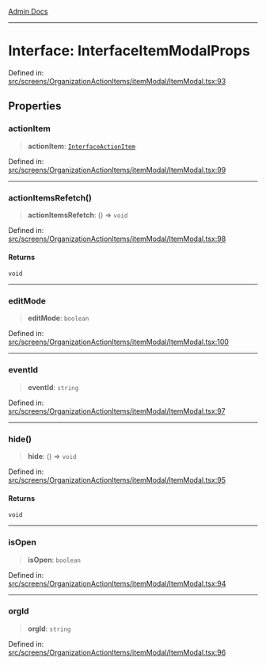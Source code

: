 [Admin Docs](/)

***

# Interface: InterfaceItemModalProps

Defined in: [src/screens/OrganizationActionItems/itemModal/ItemModal.tsx:93](https://github.com/PalisadoesFoundation/talawa-admin/blob/main/src/screens/OrganizationActionItems/itemModal/ItemModal.tsx#L93)

## Properties

### actionItem

> **actionItem**: [`InterfaceActionItem`](../../../../../utils/interfaces/interfaces/InterfaceActionItem.md)

Defined in: [src/screens/OrganizationActionItems/itemModal/ItemModal.tsx:99](https://github.com/PalisadoesFoundation/talawa-admin/blob/main/src/screens/OrganizationActionItems/itemModal/ItemModal.tsx#L99)

***

### actionItemsRefetch()

> **actionItemsRefetch**: () => `void`

Defined in: [src/screens/OrganizationActionItems/itemModal/ItemModal.tsx:98](https://github.com/PalisadoesFoundation/talawa-admin/blob/main/src/screens/OrganizationActionItems/itemModal/ItemModal.tsx#L98)

#### Returns

`void`

***

### editMode

> **editMode**: `boolean`

Defined in: [src/screens/OrganizationActionItems/itemModal/ItemModal.tsx:100](https://github.com/PalisadoesFoundation/talawa-admin/blob/main/src/screens/OrganizationActionItems/itemModal/ItemModal.tsx#L100)

***

### eventId

> **eventId**: `string`

Defined in: [src/screens/OrganizationActionItems/itemModal/ItemModal.tsx:97](https://github.com/PalisadoesFoundation/talawa-admin/blob/main/src/screens/OrganizationActionItems/itemModal/ItemModal.tsx#L97)

***

### hide()

> **hide**: () => `void`

Defined in: [src/screens/OrganizationActionItems/itemModal/ItemModal.tsx:95](https://github.com/PalisadoesFoundation/talawa-admin/blob/main/src/screens/OrganizationActionItems/itemModal/ItemModal.tsx#L95)

#### Returns

`void`

***

### isOpen

> **isOpen**: `boolean`

Defined in: [src/screens/OrganizationActionItems/itemModal/ItemModal.tsx:94](https://github.com/PalisadoesFoundation/talawa-admin/blob/main/src/screens/OrganizationActionItems/itemModal/ItemModal.tsx#L94)

***

### orgId

> **orgId**: `string`

Defined in: [src/screens/OrganizationActionItems/itemModal/ItemModal.tsx:96](https://github.com/PalisadoesFoundation/talawa-admin/blob/main/src/screens/OrganizationActionItems/itemModal/ItemModal.tsx#L96)
